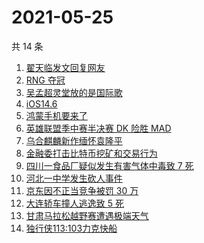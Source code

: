 # 2021-05-25

共 14 条

<!-- BEGIN -->
<!-- 最后更新时间 Tue May 25 2021 12:28:07 GMT+0800 (China Standard Time) -->

1. [翟天临发文回复网友](https://www.zhihu.com/search?q=翟天临)
2. [RNG 夺冠](https://www.zhihu.com/search?q=rng)
3. [吴孟超灵堂放的是国际歌](https://www.zhihu.com/search?q=吴孟超)
4. [iOS14.6](https://www.zhihu.com/search?q=ios14.6)
5. [鸿蒙手机要来了](https://www.zhihu.com/search?q=华为鸿蒙)
6. [英雄联盟季中赛半决赛 DK 险胜 MAD](https://www.zhihu.com/search?q=英雄联盟)
7. [乌合麒麟新作缅怀袁隆平](https://www.zhihu.com/search?q=乌合麒麟新作)
8. [金融委打击比特币挖矿和交易行为](https://www.zhihu.com/search?q=金融委打击比特币)
9. [四川一食品厂疑似发生有害气体中毒致 7 死](https://www.zhihu.com/search?q=四川食品厂)
10. [河北一中学发生砍人事件](https://www.zhihu.com/search?q=河北中学砍人)
11. [京东因不正当竞争被罚 30 万](https://www.zhihu.com/search?q=京东罚款)
12. [大连轿车撞人逃逸致 5 死](https://www.zhihu.com/search?q=大连车祸)
13. [甘肃马拉松越野赛遭遇极端天气](https://www.zhihu.com/search?q=甘肃马拉松)
14. [独行侠113:103力克快船](https://www.zhihu.com/search?q=独行侠)

<!-- END -->

